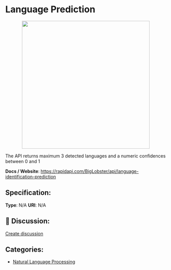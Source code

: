 # Language Prediction
<p align="center">
    <img width="400" src="https://raw.githubusercontent.com/apis-list/apis-list/apis/language-prediction/logo_256x256.png" />
</p>

The API returns maximum 3 detected languages and a numeric confidences between 0 and 1

**Docs / Website**: https://rapidapi.com/BigLobster/api/language-identification-prediction

## Specification:
**Type**:  N/A 
**URI**:  N/A 

## 💬 Discussion:
[Create discussion](link)

## Categories:
- [Natural Language Processing](https://github.com/apis-list/apis-list#natural-language-processing)





